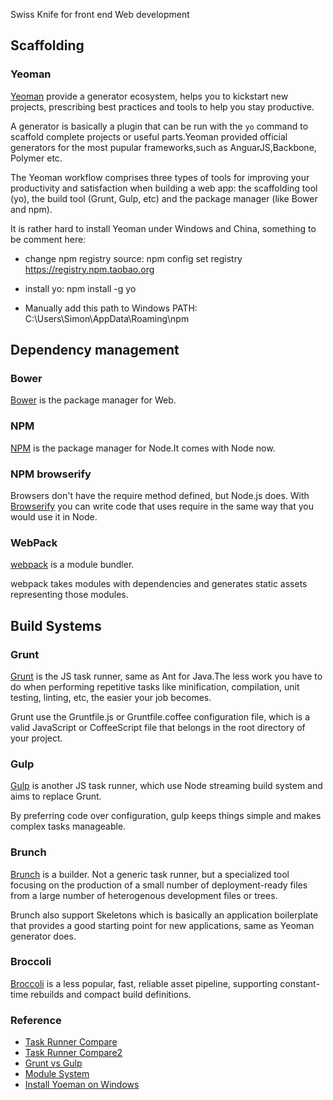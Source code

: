 Swiss Knife for front end Web development

## Scaffolding

### Yeoman

[Yeoman](http://yeoman.io/) provide a generator ecosystem, helps you to kickstart new projects, prescribing best practices and tools to help you stay productive.

A generator is basically a plugin that can be run with the `yo` command to scaffold complete projects or useful parts.Yeoman provided official generators for the most pupular frameworks,such as AnguarJS,Backbone, Polymer etc.

The Yeoman workflow comprises three types of tools for improving your productivity and satisfaction when building a web app: the scaffolding tool (yo), the build tool (Grunt, Gulp, etc) and the package manager (like Bower and npm).

It is rather hard to install Yeoman under Windows and China, something to be comment here:

* change npm registry source: npm config set registry https://registry.npm.taobao.org

* install yo: npm install -g yo

* Manually add this path to Windows PATH: C:\Users\Simon\AppData\Roaming\npm



## Dependency management

### Bower

[Bower](http://bower.io/) is the package manager for Web.


### NPM

[NPM](https://www.npmjs.com/) is the package manager for Node.It comes with Node now.


### NPM browserify

Browsers don't have the require method defined, but Node.js does. With [Browserify](http://browserify.org/) you can write code that uses require in the same way that you would use it in Node.


### WebPack

[webpack](http://webpack.github.io/docs/) is a module bundler.

webpack takes modules with dependencies and generates static assets representing those modules.



## Build Systems

### Grunt

[Grunt](https://github.com/gruntjs/grunt) is the JS task runner, same as Ant for Java.The less work you have to do when performing repetitive tasks like minification, compilation, unit testing, linting, etc, the easier your job becomes. 

Grunt use the Gruntfile.js or Gruntfile.coffee configuration file, which is a valid JavaScript or CoffeeScript file that belongs in the root directory of your project.


### Gulp

[Gulp](https://github.com/gulpjs/gulp) is another JS task runner, which use Node streaming build system and aims to replace Grunt.

By preferring code over configuration, gulp keeps things simple and makes complex tasks manageable.


### Brunch
[Brunch](https://github.com/brunch/brunch) is a builder. Not a generic task runner, but a specialized tool focusing on the production of a small number of deployment-ready files from a large number of heterogenous development files or trees.

Brunch also support Skeletons which is basically an application boilerplate that provides a good starting point for new applications, same as Yeoman generator does.


### Broccoli
[Broccoli](https://github.com/broccolijs/broccoli) is a less popular, fast, reliable asset pipeline, supporting constant-time rebuilds and compact build definitions. 


### Reference
- [Task Runner Compare](https://github.com/brunch/brunch-guide/blob/master/content/en/chapter01-whats-brunch.md#brunch-vs-others)
- [Task Runner Compare2](http://brunch.io/compare.html)
- [Grunt vs Gulp](http://sixrevisions.com/web-development/grunt-vs-gulp/)
- [Module System](http://webpack.github.io/docs/motivation.html)
- [Install Yoeman on Windows](https://github.com/joyent/node/issues/4356)


